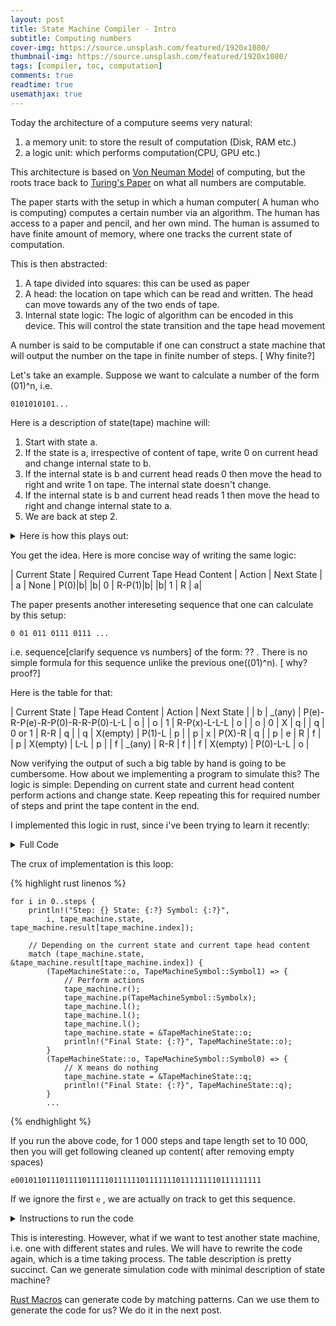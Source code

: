 ```yaml
---
layout: post
title: State Machine Compiler - Intro
subtitle: Computing numbers
cover-img: https://source.unsplash.com/featured/1920x1080/
thumbnail-img: https://source.unsplash.com/featured/1920x1080/
tags: [compiler, toc, computation]
comments: true
readtime: true
usemathjax: true
---
```


Today the architecture of a computure seems very natural:

1. a memory unit: to store the result of computation (Disk, RAM etc.)
2. a logic unit: which performs computation(CPU, GPU etc.)

This architecture is based on [Von Neuman Model](link_here) of computing, but the
roots trace back to [Turing's Paper](link_here) on what all numbers are computable.

The paper starts with the setup in which a human computer( A human who is computing)
computes a certain number via an algorithm. The human has access to a paper and pencil,
and her own mind. The human is assumed to have finite amount of memory, where one tracks
the current state of computation.

This is then abstracted:

1. A tape divided into squares: this can be used as paper
2. A head: the location on tape which can be read and written. The head can move towards any of the two ends of tape.
3. Internal state logic: The logic of algorithm can be encoded in this device. This will
   control the state transition and the tape head movement

A number is said to be computable if one can construct a state machine that will output
the number on the tape in finite number of steps. [ Why finite?]

Let's take an example. Suppose we want to calculate a number of the form (01)^n, i.e.

```
0101010101...
```

Here is a description of state(tape) machine will:

1. Start with state a.
2. If the state is a, irrespective of content of tape, write 0 on current head and change internal state to b.
3. If the internal state is b and current head reads 0 then move the head to right and write 1 on tape. The internal state doesn't change.
4. If the internal state is b and current head reads 1 then move the head to right and change internal state to a.
5. We are back at step 2.

<details>
<summary>
Here is how this plays out:
</summary>

Step 1:

{% highlight rust linenos %}
Internal state: a
Tape: | | | | | |...
Head: ^
Logic: Write 0 and transition to b
{%endhighlight %}

Step 2:

{% highlight rust linenos %}
Internal state: b
Tape: |0| | | | |...
Head: ^
Logic: Move right and write 1
{%endhighlight %}

Step 3:

{% highlight rust linenos %}
Internal state: b
Tape: |0|1| | | |...
Head: ^
Logic: Move right and transition to a
{%endhighlight %}

Step 4:

{% highlight rust linenos %}
Internal state: a
Tape: |0|1| | | |...
Head: ^
Logic: Write 0 and transition to b
{%endhighlight %}

Step 5:

{% highlight rust linenos %}
Internal state: b
Tape: |0|1|0| | |...
Head: ^
Logic: Move right and write 1
{%endhighlight %}

</details>

You get the idea. Here is more concise way of writing the same logic:

| Current State | Required Current Tape Head Content | Action | Next State |
| a | None | P(0)|b|
|b| 0 | R-P(1)|b|
|b| 1 | R | a|

The paper presents another intereseting sequence that one can calculate by this setup:

```
0 01 011 0111 0111 ...
```

i.e. sequence[clarify sequence vs numbers] of the form: ?? . There is no simple formula
for this sequence unlike the previous one((01)^n). [ why? proof?]

Here is the table for that:

| Current State | Tape Head Content | Action | Next State |
| b | _(any) | P(e)-R-P(e)-R-P(0)-R-R-P(0)-L-L | o |
| o | 1 | R-P(x)-L-L-L | o |
| o | 0 | X | q |
| q | 0 or 1 | R-R | q |
| q | X(empty) | P(1)-L | p |
| p | x | P(X)-R | q |
| p | e | R | f |
| p | X(empty) | L-L | p |
| f | _(any) | R-R | f |
| f | X(empty) | P(0)-L-L | o |

Now verifying the output of such a big table by hand is going to be cumbersome.
How about we implementing a program to simulate this? The logic is simple: Depending on current state and current head content perform actions and change state. Keep repeating this for required number of steps and print the tape content in the end.

I implemented this logic in rust, since i've been trying to learn it recently:

<details>

<summary>
Full Code
</summary>

{% highlight rust linenos %}

use std::fmt;
use std::io;

// Internal states
#[derive(Debug, PartialEq, Eq)]
enum TapeMachineState {
    b,
    o,
    q,
    p,
    f,
}

// Allowed symbols
#[derive(Debug, PartialEq, Eq, Clone)]
enum TapeMachineSymbol {
    Symbol0,
    Symbol1,
    Symbole,
    Symbolx,
    SymbolX,
}

// For printing purposes
impl TapeMachineSymbol {
    fn as_str(&self) -> &'static str {
        match self {
            TapeMachineSymbol::Symbol0 => "0",
            TapeMachineSymbol::Symbol1 => "1",
            TapeMachineSymbol::Symbole => "e",
            TapeMachineSymbol::Symbolx => "x",
            TapeMachineSymbol::SymbolX => "X",
        }
    }
}

// Internal State + Tape + Head
struct TapeMachine<'a> {
    state: &'a TapeMachineState,
    result: &'a mut Vec<TapeMachineSymbol>,
    index: usize,
}

impl<'a> TapeMachine<'a> {
    pub fn new(state: &'a TapeMachineState, result: &'a mut Vec<TapeMachineSymbol>) -> Self {
        Self {
            state,
            result,
            index: 0,
        }
    }

    // Allowed Actions

    // Print
    fn p(&mut self, symbol: TapeMachineSymbol) {
        self.result[self.index] = symbol;
    }

    // Move right
    fn r(&mut self) {
        self.index += 1;
    }

    // Move left
    fn l(&mut self) {
        self.index -= 1;
    }
}

fn main() {
    println!("Enter the number of steps:");
    let mut steps_input = String::new();
    io::stdin().read_line(&mut steps_input).unwrap();
    let steps: usize = steps_input.trim().parse().unwrap();

    println!("Enter the total tape length:");
    let mut tape_length_input = String::new();
    io::stdin().read_line(&mut tape_length_input).unwrap();
    let max_len: usize = tape_length_input.trim().parse().unwrap();

    // Initialise tape machine
    let mut result = vec![TapeMachineSymbol::SymbolX; max_len];
    let mut tape_machine = TapeMachine::new(&TapeMachineState::b, &mut result);

    // Simulate for required number of steps
    for i in 0..steps {
        println!(
            "Step: {} State: {:?} Symbol: {:?}",
            i,
            tape_machine.state,
            tape_machine.result[tape_machine.index]
        );

        match (tape_machine.state, &tape_machine.result[tape_machine.index]) {
            (TapeMachineState::o, TapeMachineSymbol::Symbol1) => {
                tape_machine.r();
                tape_machine.p(TapeMachineSymbol::Symbolx);
                tape_machine.l();
                tape_machine.l();
                tape_machine.l();
                tape_machine.state = &TapeMachineState::o;
                println!("Final State: {:?}", TapeMachineState::o);
            }
            (TapeMachineState::o, TapeMachineSymbol::Symbol0) => {
                // X means do nothing
                tape_machine.state = &TapeMachineState::q;
                println!("Final State: {:?}", TapeMachineState::q);
            }
            (
                TapeMachineState::q,
                TapeMachineSymbol::Symbol0 | TapeMachineSymbol::Symbol1,
            ) => {
                tape_machine.r();
                tape_machine.r();
                tape_machine.state = &TapeMachineState::q;
                println!("Final State: {:?}", TapeMachineState::q);
            }
            (TapeMachineState::q, TapeMachineSymbol::SymbolX) => {
                tape_machine.p(TapeMachineSymbol::Symbol1);
                tape_machine.l();
                tape_machine.state = &TapeMachineState::p;
                println!("Final State: {:?}", TapeMachineState::p);
            }
            (TapeMachineState::p, TapeMachineSymbol::Symbolx) => {
                tape_machine.p(TapeMachineSymbol::SymbolX);
                tape_machine.r();
                tape_machine.state = &TapeMachineState::q;
                println!("Final State: {:?}", TapeMachineState::q);
            }
            (TapeMachineState::p, TapeMachineSymbol::Symbole) => {
                tape_machine.r();
                tape_machine.state = &TapeMachineState::f;
                println!("Final State: {:?}", TapeMachineState::f);
            }
            (TapeMachineState::p, TapeMachineSymbol::SymbolX) => {
                tape_machine.l();
                tape_machine.l();
                tape_machine.state = &TapeMachineState::p;
                println!("Final State: {:?}", TapeMachineState::p);
            }
            (TapeMachineState::f, TapeMachineSymbol::SymbolX) => {
                tape_machine.p(TapeMachineSymbol::Symbol0);
                tape_machine.l();
                tape_machine.l();
                tape_machine.state = &TapeMachineState::o;
                println!("Final State: {:?}", TapeMachineState::o);
            }
            (TapeMachineState::b, _) => {
                tape_machine.p(TapeMachineSymbol::Symbole);
                tape_machine.r();
                tape_machine.p(TapeMachineSymbol::Symbole);
                tape_machine.r();
                tape_machine.p(TapeMachineSymbol::Symbol0);
                tape_machine.r();
                tape_machine.r();
                tape_machine.p(TapeMachineSymbol::Symbol0);
                tape_machine.l();
                tape_machine.l();
                tape_machine.state = &TapeMachineState::o;
                println!("Final State: {:?}", TapeMachineState::o);
            }
            (TapeMachineState::f, _) => {
                tape_machine.r();
                tape_machine.r();
                tape_machine.state = &TapeMachineState::f;
                println!("Final State: {:?}", TapeMachineState::f);
            }
            (_, _) => {
                println!(
                    "State: {:?} Index: {:?} Symbol: {:?}",
                    tape_machine.state,
                    tape_machine.index,
                    tape_machine.result[tape_machine.index]
                );
                let binary_result: String = tape_machine
                    .result
                    .iter()
                    .map(|x| x.as_str())
                    .collect();
                println!("{}", binary_result);
                panic!("Invalid state reached");
            }
        }
    }

    let binary_result: String = tape_machine.result.iter().map(|x| x.as_str()).collect();
    println!("{}", binary_result);
    let clean_result: String = tape_machine
        .result
        .iter()
        .filter(|&x| x != &TapeMachineSymbol::SymbolX)
        .map(|x| x.as_str())
        .collect();
    println!("=========\n");
    println!("{}", clean_result);
}
{% endhighlight %}

</details>

The crux of implementation is this loop:

{% highlight rust linenos %}

    for i in 0..steps {
        println!("Step: {} State: {:?} Symbol: {:?}",
            i, tape_machine.state, tape_machine.result[tape_machine.index]);

        // Depending on the current state and current tape head content
        match (tape_machine.state, &tape_machine.result[tape_machine.index]) {
            (TapeMachineState::o, TapeMachineSymbol::Symbol1) => {
                // Perform actions
                tape_machine.r();
                tape_machine.p(TapeMachineSymbol::Symbolx);
                tape_machine.l();
                tape_machine.l();
                tape_machine.l();
                tape_machine.state = &TapeMachineState::o;
                println!("Final State: {:?}", TapeMachineState::o);
            }
            (TapeMachineState::o, TapeMachineSymbol::Symbol0) => {
                // X means do nothing
                tape_machine.state = &TapeMachineState::q;
                println!("Final State: {:?}", TapeMachineState::q);
            }
            ...

{% endhighlight %}

If you run the above code, for 1 000 steps and tape length set to 10 000, then you will get following cleaned up content( after removing empty spaces)

```
e0010110111011110111110111111011111110111111110111111111
```

If we ignore the first `e` , we are actually on track to get this sequence.

<details>
<summary> Instructions to run the code</summary>

{% highlight bash %}
Assuming the code is saved in state_machine.rs

1. rustc state_machine.rs
2. ./state_machine
3. Enter the number of steps and tape length.
   As a rule of thumb, Tape length >= 10 \* Number of steps, but this obviously depends on the logic.

{% endhighlight %}

</details>

This is interesting. However, what if we want to test another state machine, i.e. one
with different states and rules. We will have to rewrite the code again, which is
a time taking process. The table description is pretty succinct. Can we generate
simulation code with minimal description of state machine?

[Rust Macros](link_here) can generate code by matching patterns. Can we use them to
generate the code for us? We do it in the next post.
